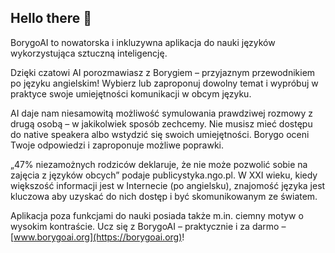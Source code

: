 ## Hello there 👋

BorygoAI to nowatorska i inkluzywna aplikacja do nauki języków wykorzystująca sztuczną inteligencję.

Dzięki czatowi AI porozmawiasz z Borygiem – przyjaznym przewodnikiem po języku angielskim! Wybierz lub zaproponuj dowolny temat i wypróbuj w praktyce swoje umiejętności komunikacji w obcym języku.

AI daje nam niesamowitą możliwość symulowania prawdziwej rozmowy z drugą osobą – w jakikolwiek sposób zechcemy. Nie musisz mieć dostępu do native speakera albo wstydzić się swoich umiejętności. Borygo oceni Twoje odpowiedzi i zaproponuje możliwe poprawki.

„47% niezamożnych rodziców deklaruje, że nie może pozwolić sobie na zajęcia z języków obcych” podaje publicystyka.ngo.pl. W XXI wieku, kiedy większość informacji jest w Internecie (po angielsku), znajomość języka jest kluczowa aby uzyskać do nich dostęp i być skomunikowanym ze światem.

Aplikacja poza funkcjami do nauki posiada także m.in. ciemny motyw o wysokim kontraście. Ucz się z BorygoAI – praktycznie i za darmo – [www.borygoai.org](https://borygoai.org)!
